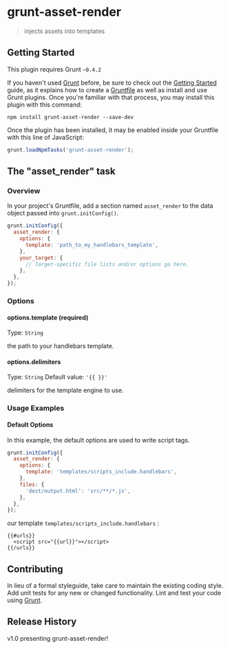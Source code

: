 # grunt-asset-render

> injects assets into templates

## Getting Started
This plugin requires Grunt `~0.4.2`

If you haven't used [Grunt](http://gruntjs.com/) before, be sure to check out the [Getting Started](http://gruntjs.com/getting-started) guide, as it explains how to create a [Gruntfile](http://gruntjs.com/sample-gruntfile) as well as install and use Grunt plugins. Once you're familiar with that process, you may install this plugin with this command:

```shell
npm install grunt-asset-render --save-dev
```

Once the plugin has been installed, it may be enabled inside your Gruntfile with this line of JavaScript:

```js
grunt.loadNpmTasks('grunt-asset-render');
```

## The "asset_render" task

### Overview
In your project's Gruntfile, add a section named `asset_render` to the data object passed into `grunt.initConfig()`.

```js
grunt.initConfig({
  asset_render: {
    options: {
      template: 'path_to_my_handlebars_template',
    },
    your_target: {
      // Target-specific file lists and/or options go here.
    },
  },
});
```

### Options

#### options.template (required)
Type: `String`

the path to your handlebars template.

#### options.delimiters
Type: `String`
Default value: `'{{ }}'`

delimiters for the template engine to use.

### Usage Examples

#### Default Options
In this example, the default options are used to write script tags.

```js
grunt.initConfig({
  asset_render: {
    options: {
      template: 'templates/scripts_include.handlebars',
    },
    files: {
      'dest/output.html': 'src/**/*.js',
    },
  },
});
```
our template `templates/scripts_include.handlebars` :
```
{{#urls}}
  <script src="{{url}}"></script>
{{/urls}}
```

## Contributing
In lieu of a formal styleguide, take care to maintain the existing coding style. Add unit tests for any new or changed functionality. Lint and test your code using [Grunt](http://gruntjs.com/).

## Release History
v1.0 presenting grunt-asset-render!
